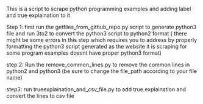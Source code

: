 This is a script to scrape python programming examples and adding label and  true explaination to it 


Step 1:
first run the getfiles_from_github_repo.py script to generate python3 file
and run 3to2 to convert the python3 script to python2 format ( there might be some errors in this step which requires you to address by properly formatting the python3 script generated as the website it is scraping for some program examples doesnt have proper python3 format)


step 2:
Run the remove_common_lines.py to remove the common lines in python2 and python3 (be sure to change the file_path according to your file name)


step3:
run trueexplaination_and_csv_file.py to add true explaination and convert the lines to csv file
